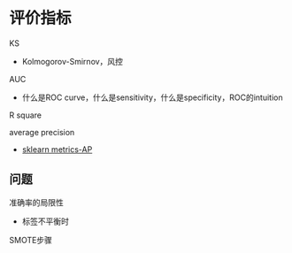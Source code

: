 # 评价指标

KS
- Kolmogorov-Smirnov，风控


AUC
- 什么是ROC curve，什么是sensitivity，什么是specificity，ROC的intuition

R square


average precision
- [sklearn metrics-AP](https://scikit-learn.org/stable/modules/generated/sklearn.metrics.average_precision_score.html)


## 问题

准确率的局限性
- 标签不平衡时

SMOTE步骤
